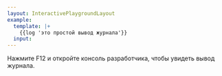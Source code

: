 ```yaml
---
layout: InteractivePlaygroundLayout
example:
  template: |+
    {{log 'это простой вывод журнала'}}
  input:
---
```


Нажмите F12 и откройте консоль разработчика, чтобы увидеть вывод журнала.
